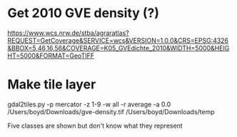 # Get 2010 GVE density (?)

https://www.wcs.nrw.de/stba/agraratlas?REQUEST=GetCoverage&SERVICE=wcs&VERSION=1.0.0&CRS=EPSG:4326&BBOX=5,46,16,56&COVERAGE=K05_GVEdichte_2010&WIDTH=5000&HEIGHT=5000&FORMAT=GeoTIFF

# Make tile layer

gdal2tiles.py -p mercator -z 1-9 -w all -r average -a 0.0 /Users/boyd/Downloads/gve-density.tif /Users/boyd/Downloads/temp

Five classes are shown but don't know what they represent